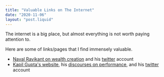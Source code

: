 ```yaml
---
title: "Valuable Links on The Internet"
date: "2020-11-06"
layout: "post.liquid"
---
```


The internet is a big place, but almost everything is not worth paying attention to.

Here are some of links/pages that I find immensely valuable.
- [Naval Ravikant on wealth creation](https://nav.al/rich) and his [twitter](https://twitter.com/naval) account
- [Kapil Gupta's website](https://kapilguptamd.com), his [discourses on performance](https://siddhaperformance.com), and his [twitter](https://twitter.com/kapilguptamd) account